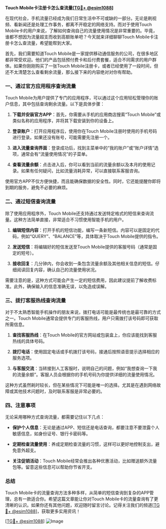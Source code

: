 **Touch Mobile卡注册卡怎么查流量[[TG💪+ @esim1088](https://t.me/s/esim1088)]**

在现代社会，手机流量已经成为我们日常生活中不可或缺的一部分。无论是刷视频、看新闻还是处理工作事务，都离不开稳定的网络支持。而对于使用Touch Mobile卡的用户来说，了解如何查询自己的流量使用情况是非常重要的。毕竟，谁都不想因为流量超支而收到高额账单吧？今天就来详细聊聊Touch Mobile卡注册卡怎么查流量，希望能帮到大家。

首先，我们需要知道Touch Mobile是一家提供移动通信服务的公司，在很多地区都非常受欢迎。他们的产品包括预付费卡和后付费套餐，适合不同需求的用户群体。如果你刚刚购买了一张Touch Mobile注册卡，或者已经使用了一段时间，但还不太清楚怎么查看剩余流量，那么接下来的内容绝对对你有帮助。

### 一、通过官方应用程序查询流量

Touch Mobile为用户提供了专门的应用程序，可以通过这个应用轻松管理你的账户信息，其中包括查询剩余流量。以下是具体步骤：

1. **下载并安装官方APP**：首先，你需要从手机的应用商店搜索“Touch Mobile”或类似名称的应用程序，并将其下载安装到你的设备上。
   
2. **登录账户**：打开应用程序后，使用你在Touch Mobile注册时使用的手机号码进行登录。如果还没有账号，可能需要先注册一个。

3. **进入流量查询界面**：登录成功后，找到主菜单中的“我的账户”或“账户详情”选项，通常会有“流量使用情况”的子菜单。

4. **查看流量余额**：点击进入后，你可以看到当前的流量余额以及本月的使用记录。如果有任何疑问，比如流量消耗异常，可以直接联系客服咨询。

使用官方APP不仅方便快捷，而且能确保数据的安全性。同时，它还能提醒你即将到期的服务，避免不必要的麻烦。

### 二、通过短信查询流量

除了使用应用程序外，Touch Mobile还支持通过发送特定格式的短信来查询流量。这种方法简单直接，非常适合不习惯使用智能手机的用户。

1. **编辑短信内容**：打开手机的短信功能，编写一条新短信。内容可以是固定的代码，例如“QUERY”、“BALANCE”等，具体取决于Touch Mobile提供的指令。

2. **发送短信**：将编辑好的短信发送至Touch Mobile提供的客服号码（通常是固定的短号）。

3. **接收回复**：几分钟内，你会收到一条包含流量余额及其他相关信息的短信。仔细阅读回复内容，确认自己的流量使用状况。

需要注意的是，这种方式可能会产生一定的短信费用，因此建议提前了解收费标准。此外，确保输入的信息准确无误，以免造成误解。

### 三、拨打客服热线查询流量

对于不太熟悉智能手机操作的朋友来说，拨打电话可能是最传统也是最可靠的方式之一。Touch Mobile通常会提供专门的客服热线，用户只需拨打该号码即可获取所需信息。

1. **查找客服热线**：在Touch Mobile的官方网站或包装盒上，你应该能找到客服热线的具体号码。

2. **拨打电话**：使用固定电话或手机拨打该号码，接通后按照语音提示选择相应的服务选项。

3. **与客服交流**：当转接到人工客服时，说明自己的问题，例如“我想查询一下我的流量余额”。客服人员会根据你的手机号码为你提供详细的流量使用情况。

这种方式虽然耗时较长，但在某些情况下可能是唯一的选择。尤其是在遇到网络故障或其他技术问题时，及时联系客服是非常必要的。

### 四、注意事项

无论采用哪种方式查询流量，都需要记住以下几点：

- **保护个人信息**：无论是通过APP、短信还是电话查询，都要注意不要泄露个人敏感信息，如身份证号、银行卡密码等。
  
- **定期检查流量使用**：养成定期检查流量的习惯，这样可以更好地控制支出，避免意外超支。

- **关注促销活动**：Touch Mobile经常会推出各种优惠活动，比如赠送额外流量包等。留意这些信息可以帮助你节省开支。

### 总结

Touch Mobile卡的流量查询方法多种多样，从简单的短信查询到复杂的APP管理，总有一款适合你。希望这篇文章能让你对Touch Mobile卡的流量查询有了更清晰的认识。如果你还有其他问题，欢迎随时留言讨论。记得关注我们的频道[[TG💪+ @esim1088](https://t.me/s/esim1088)]，获取更多实用资讯！

[[TG💪+ @esim1088](https://t.me/s/esim1088)] ![Image](https://i.postimg.cc/4NQfJmqS/Snipaste-2025-05-13-00-14-12.png)